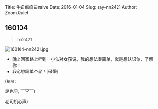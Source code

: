 Title: 牛妞痲痲曰naive
Date: 2016-01-04
Slug: say-nn2421
Author: Zoom.Quiet


## 160104
> nn2421

![160104-nn2421.jpg](http://zoomquiet.qiniucdn.com/niuniu-albums/nn2016/160104-nn2421.jpg?imageView2/2/w/360)

- 晚上回家路上听到一小伙对女孩说，我的想法很简单，就是想认识你，了解你！
- 我心想简单个屁！[傲慢]


(`粑粑:` 

是也乎,(￣▽￣)

老司机心声)
